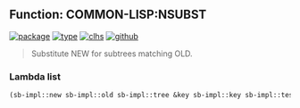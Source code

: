 ## Function: COMMON-LISP:NSUBST
[![package](https://img.shields.io/badge/Package-COMMON--LISP-5f9ea0.svg?style=social&colorA=999999)](../) [![type](https://img.shields.io/badge/Type-Function-5f9ea0.svg?style=social&colorA=999999)](../#function) [![clhs](https://img.shields.io/badge/CLHS-NSUBST-5f9ea0.svg?style=social&colorA=999999)](http://www.lispworks.com/documentation/HyperSpec/Body/f_substc.htm) [![github](https://img.shields.io/badge/GitHub-View_the_source-5f9ea0.svg?style=social&colorA=999999&logo=github)](https://github.com/sbcl/sbcl/blob/master/src/code/list.lisp/) 

> Substitute NEW for subtrees matching OLD.

### Lambda list
```cl
(sb-impl::new sb-impl::old sb-impl::tree &key sb-impl::key sb-impl::test sb-impl::test-not)
```
